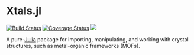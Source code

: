 # Xtals.jl

[![Build Status](https://travis-ci.org/SimonEnsemble/Xtals.jl.svg?branch=master)](https://travis-ci.org/SimonEnsemble/Xtals.jl)
[![Coverage Status](https://coveralls.io/repos/github/SimonEnsemble/Xtals.jl/badge.svg?branch=master)](https://coveralls.io/github/SimonEnsemble/Xtals.jl?branch=master)
[![](https://img.shields.io/badge/docs-latest-blue.svg)](https://SimonEnsemble.github.io/Xtals.jl/dev)

A pure-[Julia](https://julialang.org/) package for importing, manipulating, and working with crystal structures, such as metal-organic frameworks (MOFs).
